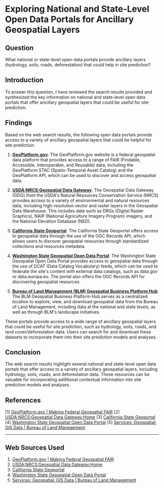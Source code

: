 # Exploring National and State-Level Open Data Portals for Ancillary Geospatial Layers

## Question

What national or state-level open-data portals provide ancillary layers (hydrology, soils, roads, deforestation) that could help in site prediction?

## Introduction

To answer this question, I have reviewed the search results provided and synthesized the key information on national and state-level open data portals that offer ancillary geospatial layers that could be useful for site prediction.

## Findings

Based on the web search results, the following open data portals provide access to a variety of ancillary geospatial layers that could be helpful for site prediction:

1. **[GeoPlatform.gov](https://www.geoplatform.gov/)**: The GeoPlatform.gov website is a federal geospatial data platform that provides access to a range of FAIR (Findable, Accessible, Interoperable, and Reusable) data, including the GeoPlatform STAC (Spatio-Temporal Asset Catalog) and the GeoPlatform API, which can be used to discover and access geospatial data.

2. **[USDA:NRCS:Geospatial Data Gateway](https://gdg.sc.egov.usda.gov/)**: The Geospatial Data Gateway (GDG) from the USDA's Natural Resources Conservation Service (NRCS) provides access to a variety of environmental and natural resources data, including high-resolution vector and raster layers in the Geospatial Data Warehouse. This includes data such as DRGs (Digital Raster Graphics), NAIP (National Agriculture Imagery Program) imagery, and the National Elevation Database (NED).

3. **[California State Geoportal](https://gis.data.ca.gov/)**: The California State Geoportal offers access to geospatial data through the use of the OGC Records API, which allows users to discover geospatial resources through standardized collections and resources metadata.

4. **[Washington State Geospatial Open Data Portal](https://geo.wa.gov/)**: The Washington State Geospatial Open Data Portal provides access to geospatial data through the use of DCAT (Data Catalog Vocabulary) feeds, which can be used to federate the site's content with external data catalogs, such as data.gov or data.europa.eu. The portal also offers the OGC Records API for discovering geospatial resources.

5. **[Bureau of Land Management (BLM) Geospatial Business Platform Hub](https://gbp-blm-egis.hub.arcgis.com/)**: The BLM Geospatial Business Platform Hub serves as a centralized location to explore, view, and download geospatial data from the Bureau of Land Management, including data at the national and state levels, as well as through BLM's landscape initiatives.

These portals provide access to a wide range of ancillary geospatial layers that could be useful for site prediction, such as hydrology, soils, roads, and land cover/deforestation data. Users can search for and download these datasets to incorporate them into their site prediction models and analyses.

## Conclusion

The web search results highlight several national and state-level open data portals that offer access to a variety of ancillary geospatial layers, including hydrology, soils, roads, and deforestation data. These resources can be valuable for incorporating additional contextual information into site prediction models and analyses.

## References

[1] [GeoPlatform.gov | Making Federal Geospatial FAIR](https://www.geoplatform.gov/)
[2] [USDA:NRCS:Geospatial Data Gateway:Home](https://gdg.sc.egov.usda.gov/)
[3] [California State Geoportal](https://gis.data.ca.gov/)
[4] [Washington State Geospatial Open Data Portal](https://geo.wa.gov/)
[5] [Services: Geospatial: GIS Data | Bureau of Land Management](https://www.blm.gov/services/geospatial/GISData)

---
## Web Sources Used

1. [GeoPlatform.gov | Making Federal Geospatial FAIR](https://www.geoplatform.gov/)
2. [USDA:NRCS:Geospatial Data Gateway:Home](https://gdg.sc.egov.usda.gov/)
3. [California State Geoportal](https://gis.data.ca.gov/)
4. [Washington State Geospatial Open Data Portal](https://geo.wa.gov/)
5. [Services: Geospatial: GIS Data | Bureau of Land Management](https://www.blm.gov/services/geospatial/GISData)
